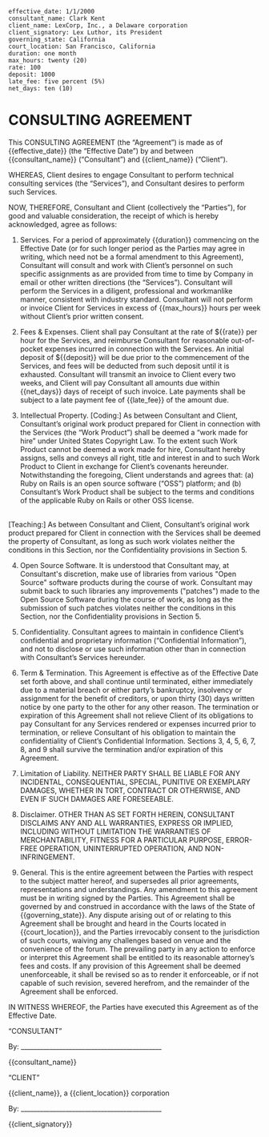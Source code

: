     effective_date: 1/1/2000
    consultant_name: Clark Kent
    client_name: LexCorp, Inc., a Delaware corporation
    client_signatory: Lex Luthor, its President
    governing_state: California
    court_location: San Francisco, California
    duration: one month
    max_hours: twenty (20)
    rate: 100
    deposit: 1000
    late_fee: five percent (5%)
    net_days: ten (10)

# CONSULTING AGREEMENT

This CONSULTING AGREEMENT (the “Agreement”) is made as of {{effective_date}} (the “Effective Date”) by and between {{consultant_name}} (“Consultant”) and {{client_name}} (“Client”).

WHEREAS, Client desires to engage Consultant to perform technical consulting services (the “Services”), and Consultant desires to perform such Services.

NOW, THEREFORE, Consultant and Client (collectively the “Parties”), for good and valuable consideration, the receipt of which is hereby acknowledged, agree as follows:

1.	Services.
For a period of approximately {{duration}} commencing on the Effective Date (or for such longer period as the Parties may agree in writing, which need not be a formal amendment to this Agreement), Consultant will consult and work with Client’s personnel on such specific assignments as are provided from time to time by Company in email or other written directions (the “Services”). Consultant will perform the Services in a diligent, professional and workmanlike manner, consistent with industry standard.
Consultant will not perform or invoice Client for Services in excess of {{max_hours}} hours per week without Client’s prior written consent.

2.	Fees & Expenses.
Client shall pay Consultant at the rate of ${{rate}} per hour for the Services, and reimburse Consultant for reasonable out-of-pocket expenses incurred in connection with the Services.
An initial deposit of ${{deposit}} will be due prior to the commencement of the Services, and fees will be deducted from such deposit until it is exhausted.
Consultant will transmit an invoice to Client every two weeks, and Client will pay Consultant all amounts due within {{net_days}} days of receipt of such invoice.
Late payments shall be subject to a late payment fee of {{late_fee}} of the amount due.

3.	Intellectual Property.
[Coding:]
As between Consultant and Client, Consultant’s original work product prepared for Client in connection with the Services (the “Work Product”) shall be deemed a “work made for hire” under United States Copyright Law.  To the extent such Work Product cannot be deemed a work made for hire, Consultant hereby assigns, sells and conveys all right, title and interest in and to such Work Product to Client in exchange for Client’s covenants hereunder.
Notwithstanding the foregoing, Client understands and agrees that: (a) Ruby on Rails is an open source software (“OSS”) platform; and (b) Consultant’s Work Product shall be subject to the terms and conditions of the applicable Ruby on Rails or other OSS license.
<br>
[Teaching:]
As between Consultant and Client, Consultant’s original work product prepared for Client in connection with the Services shall be deemed the property of Consultant, as long as such work violates neither the conditions in this Section, nor the Confidentiality provisions in Section 5.

4. Open Source Software.
It is understood that Consultant may, at Consultant's discretion, make use of libraries from various "Open Source" software products during the course of work.
Consultant may submit back to such libraries any improvements ("patches") made to the Open Source Software during the course of work, as long as the submission of such patches violates neither the conditions in this Section, nor the Confidentiality provisions in Section 5.

5. Confidentiality.
Consultant agrees to maintain in confidence Client’s confidential and proprietary information (“Confidential Information”), and not to disclose or use such information other than in connection with Consultant’s Services hereunder.

6. Term & Termination.
This Agreement is effective as of the Effective Date set forth above, and shall continue until terminated, either immediately due to a material breach or either party’s bankruptcy, insolvency or assignment for the benefit of creditors, or upon thirty (30) days written notice by one party to the other for any other reason.  The termination or expiration of this Agreement shall not relieve Client of its obligations to pay Consultant for any Services rendered or expenses incurred prior to termination, or relieve Consultant of his obligation to maintain the confidentiality of Client’s Confidential Information.  Sections 3, 4, 5, 6, 7, 8, and 9 shall survive the termination and/or expiration of this Agreement.

7.	Limitation of Liability.
NEITHER PARTY SHALL BE LIABLE FOR ANY INCIDENTAL, CONSEQUENTIAL, SPECIAL, PUNITIVE OR EXEMPLARY DAMAGES, WHETHER IN TORT, CONTRACT OR OTHERWISE, AND EVEN IF SUCH DAMAGES ARE FORESEEABLE.

8.	Disclaimer.
OTHER THAN AS SET FORTH HEREIN, CONSULTANT DISCLAIMS ANY AND ALL WARRANTIES, EXPRESS OR IMPLIED, INCLUDING WITHOUT LIMITATION THE WARRANTIES OF MERCHANTABILITY, FITNESS FOR A PARTICULAR PURPOSE, ERROR-FREE OPERATION, UNINTERRUPTED OPERATION, AND NON-INFRINGEMENT.

9.	General.  This is the entire agreement between the Parties with respect to the subject matter hereof, and supersedes all prior agreements, representations and understandings.  Any amendment to this agreement must be in writing signed by the Parties.  This Agreement shall be governed by and construed in accordance with the laws of the State of {{governing_state}}.  Any dispute arising out of or relating to this Agreement shall be brought and heard in the Courts located in {{court_location}}, and the Parties irrevocably consent to the jurisdiction of such courts, waiving any challenges based on venue and the convenience of the forum.
The prevailing party in any action to enforce or interpret this Agreement shall be entitled to its reasonable attorney’s fees and costs.
If any provision of this Agreement shall be deemed unenforceable, it shall be revised so as to render it enforceable, or if not capable of such revision, severed herefrom, and the remainder of the Agreement shall be enforced.

IN WITNESS WHEREOF, the Parties have executed this Agreement as of the Effective Date.

“CONSULTANT”



By: ____________________________________________

{{consultant_name}}


“CLIENT”

{{client_name}},
a {{client_location}} corporation


By: ____________________________________________

{{client_signatory}}
